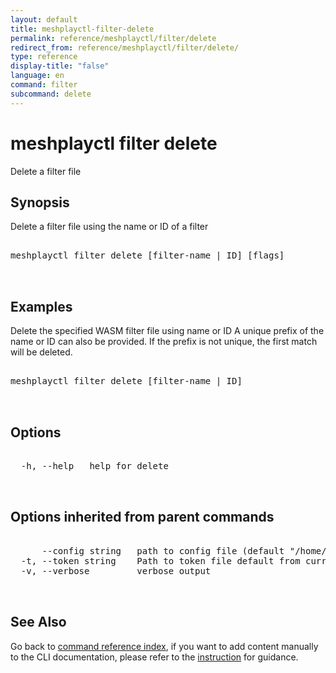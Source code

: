 ```yaml
---
layout: default
title: meshplayctl-filter-delete
permalink: reference/meshplayctl/filter/delete
redirect_from: reference/meshplayctl/filter/delete/
type: reference
display-title: "false"
language: en
command: filter
subcommand: delete
---
```


# meshplayctl filter delete

Delete a filter file

## Synopsis

Delete a filter file using the name or ID of a filter
<pre class='codeblock-pre'>
<div class='codeblock'>
meshplayctl filter delete [filter-name | ID] [flags]

</div>
</pre> 

## Examples

Delete the specified WASM filter file using name or ID
A unique prefix of the name or ID can also be provided. If the prefix is not unique, the first match will be deleted.
<pre class='codeblock-pre'>
<div class='codeblock'>
meshplayctl filter delete [filter-name | ID]

</div>
</pre> 

## Options

<pre class='codeblock-pre'>
<div class='codeblock'>
  -h, --help   help for delete

</div>
</pre>

## Options inherited from parent commands

<pre class='codeblock-pre'>
<div class='codeblock'>
      --config string   path to config file (default "/home/runner/.meshery/config.yaml")
  -t, --token string    Path to token file default from current context
  -v, --verbose         verbose output

</div>
</pre>

## See Also

Go back to [command reference index](/reference/meshplayctl/), if you want to add content manually to the CLI documentation, please refer to the [instruction](/project/contributing/contributing-cli#preserving-manually-added-documentation) for guidance.
